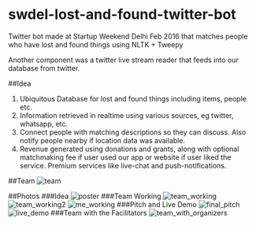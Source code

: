 # swdel-lost-and-found-twitter-bot
Twitter bot made at Startup Weekend Delhi Feb 2016 that matches people who have lost and found things using NLTK + Tweepy

Another component was a twitter live stream reader that feeds into our database from twitter. 

##Idea

1. Ubiquitous Database for lost and found things including items, people etc.
2. Information retrieved in realtime using various sources, eg twitter, whatsapp, etc.
3. Connect people with matching descriptions so they can discuss. Also notify people nearby if location data was available.
4. Revenue generated using donations and grants, along with optional matchmaking fee if user used our app or website if user liked the service. Premium services like live-chat and push-notifications.

##Team
![team](photos/team.JPG)

##Photos
###Idea
![poster](photos/poster.JPG)
###Team Working
![team_working](photos/team_working.JPG)
![team_working2](photos/team_working2.JPG)
![me_working](photos/me_working.JPG)
###Pitch and Live Demo
![final_pitch](photos/final_pitch.JPG)
![live_demo](photos/live_demo.JPG)
###Team with the Facilitators
![team_with_organizers](photos/team_with_organizers.jpg)